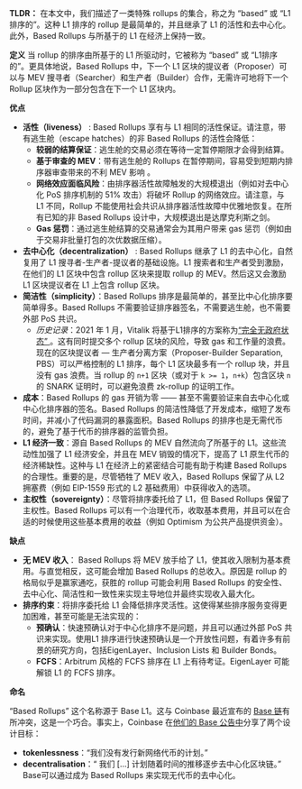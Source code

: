 **TLDR：** 在本文中，我们描述了一类特殊 rollups 的集合，称之为 “based” 或 “L1排序的”。这种 L1 排序的 rollup 是最简单的，并且继承了 L1 的活性和去中心化。此外，Based Rollups 与所基于的 L1 在经济上保持一致。

**定义**
当 rollup 的排序由所基于的 L1 所驱动时，它被称为 “based” 或 “L1排序的”。更具体地说，Based Rollups 中，下一个 L1 区块的提议者（Proposer）可以与 MEV 搜寻者（Searcher）和生产者（Builder）合作，无需许可地将下一个 Rollup 区块作为一部分包含在下一个 L1 区块内。

**优点**

-   **活性（liveness）** : Based Rollups 享有与 L1 相同的活性保证。请注意，带有逃生舱（escape hatches）的非 Based Rollups 的活性会降低：
    -   **较弱的结算保证**：逃生舱的交易必须在等待一定暂停期限才会得到结算。
    -   **基于审查的 MEV**：带有逃生舱的 Rollups 在暂停期间，容易受到短期内排序器审查带来的不利 MEV 影响 。
    -   **网络效应面临风险**：由排序器活性故障触发的大规模退出（例如对去中心化 PoS 排序机制的 51% 攻击）将破坏 Rollup 的网络效应。请注意，与 L1 不同，Rollup 不能使用社会共识从排序器活性故障中优雅地恢复。在所有已知的非 Based Rollups 设计中，大规模退出是达摩克利斯之剑。
    -   **Gas 惩罚**：通过逃生舱结算的交易通常会为其用户带来 gas 惩罚（例如由于交易非批量打包的次优数据压缩）。
-   **去中心化（decentralization）** : Based Rollups 继承了 L1 的去中心化，自然复用了 L1 搜寻者-生产者-提议者的基础设施。L1 搜索者和生产者受到激励，在他们的 L1 区块中包含 rollup 区块来提取 rollup 的 MEV。然后这又会激励 L1 区块提议者在 L1 上包含 rollup 区块。
-   **简洁性（simplicity）**：Based Rollups 排序是最简单的，甚至比中心化排序要简单得多。Based Rollups 不需要验证排序器签名，不需要逃生舱，也不需要外部 PoS 共识。
    -   _历史记录_：2021 年 1 月，Vitalik 将基于L1排序的方案称为[“完全无政府状态” ](https://vitalik.ca/general/2021/01/05/rollup.html#who-can-submit-a-batch)。这有同时提交多个 rollup 区块的风险，导致 gas 和工作量的浪费。现在的区块提议者 — 生产者分离方案（Proposer-Builder Separation, PBS）可以严格控制的 L1 排序，每个 L1 区块最多有一个 rollup 块，并且没有 gas 浪费。当 rollup 的 `n+1` 区块（或对于 `k >= 1`，`n+k`）包含区块 `n` 的 SNARK 证明时，可以避免浪费 zk-rollup 的证明工作。
-  **成本**：Based Rollups 的 gas 开销为零 —— 甚至不需要验证来自去中心化或中心化排序器的签名。Based Rollups 的简洁性降低了开发成本，缩短了发布时间，并减小了代码漏洞的暴露面积。Based Rollups 的排序也是无需代币的，避免了基于代币的排序器的监管负担。
-  **L1 经济一致**：源自 Based Rollups 的 MEV 自然流向了所基于的 L1。这些流动性加强了 L1 经济安全，并且在 MEV 销毁的情况下，提高了 L1 原生代币的经济稀缺性。这种与 L1 在经济上的紧密结合可能有助于构建 Based Rollups 的合理性。重要的是，尽管牺牲了 MEV 收入，Based Rollups 保留了从 L2 拥塞费（例如 EIP-1559 形式的 L2 基础费用）中获得收入的选项。
-  **主权性（sovereignty）**：尽管将排序委托给了 L1，但 Based Rollups 保留了主权性。Based Rollups 可以有一个治理代币，收取基本费用，并且可以在合适的时候使用这些基本费用的收益（例如 Optimism 为公共产品提供资金）。

**缺点**

-  **无 MEV 收入**： Based Rollups 将 MEV 放手给了 L1，使其收入限制为基本费用。与直觉相反，这可能会增加 Based Rollups 的总收入。原因是 rollup 的格局似乎是赢家通吃，获胜的 rollup 可能会利用 Based Rollups 的安全性、去中心化、简洁性和一致性来实现主导地位并最终实现收入最大化。
-  **排序约束**：将排序委托给 L1 会降低排序灵活性。这使得某些排序服务变得更加困难，甚至可能是无法实现的：
    -   **预确认**：快速预确认对于中心化排序不是问题，并且可以通过外部 PoS 共识来实现。使用L1 排序进行快速预确认是一个开放性问题，有着许多有前景的研究方向，包括EigenLayer、Inclusion Lists 和 Builder Bonds。
    -   **FCFS**：Arbitrum 风格的 FCFS 排序在 L1 上有待考证。EigenLayer 可能解锁 L1 的 FCFS 排序。


**命名**

“Based Rollups” 这个名称源于 Base L1。这与 Coinbase 最近宣布的 [Base 链](https://base.org/)有所冲突，这是一个巧合。事实上，Coinbase 在[他们的 Base 公告中](https://www.coinbase.com/blog/introducing-base)分享了两个设计目标：
- **tokenlessness**：“我们没有发行新网络代币的计划。”
- **decentralisation**：“ 我们 [...] 计划随着时间的推移逐步去中心化区块链。”
Base可以通过成为 Based Rollups 来实现无代币的去中心化。